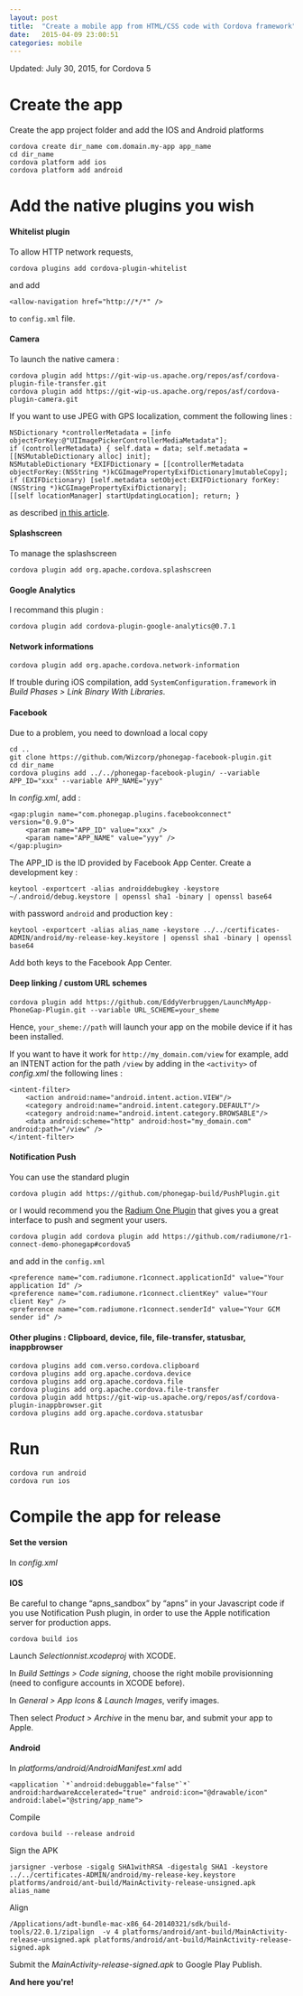 ```yaml
---
layout: post
title:  "Create a mobile app from HTML/CSS code with Cordova framework"
date:   2015-04-09 23:00:51
categories: mobile
---
```


Updated: July 30, 2015, for Cordova 5

# Create the app

Create the app project folder and add the IOS and Android platforms

	cordova create dir_name com.domain.my-app app_name
	cd dir_name
	cordova platform add ios
	cordova platform add android

# Add the native plugins you wish

#### Whitelist plugin

To allow HTTP network requests,

	cordova plugins add cordova-plugin-whitelist

and add

	<allow-navigation href="http://*/*" />

to `config.xml` file.

#### Camera

To launch the native camera :

	cordova plugin add https://git-wip-us.apache.org/repos/asf/cordova-plugin-file-transfer.git
	cordova plugin add https://git-wip-us.apache.org/repos/asf/cordova-plugin-camera.git

If you want to use JPEG with GPS localization, comment the following lines :

	NSDictionary *controllerMetadata = [info objectForKey:@"UIImagePickerControllerMediaMetadata"];
	if (controllerMetadata) { self.data = data; self.metadata = [[NSMutableDictionary alloc] init];
	NSMutableDictionary *EXIFDictionary = [[controllerMetadata objectForKey:(NSString *)kCGImagePropertyExifDictionary]mutableCopy];
	if (EXIFDictionary) [self.metadata setObject:EXIFDictionary forKey:(NSString *)kCGImagePropertyExifDictionary];
	[[self locationManager] startUpdatingLocation]; return; }

as described [in this article](http://stackoverflow.com/questions/17253139/how-to-remove-location-services-request-from-phonegap-ios-6-app).

#### Splashscreen

To manage the splashscreen

	cordova plugin add org.apache.cordova.splashscreen


#### Google Analytics

I recommand this plugin :

	cordova plugin add cordova-plugin-google-analytics@0.7.1


#### Network informations

	cordova plugin add org.apache.cordova.network-information

If trouble during iOS compilation, add `SystemConfiguration.framework` in *Build Phases > Link Binary With Libraries*.

#### Facebook

Due to a problem, you need to download a local copy

	cd ..
	git clone https://github.com/Wizcorp/phonegap-facebook-plugin.git
	cd dir_name
	cordova plugins add ../../phonegap-facebook-plugin/ --variable APP_ID="xxx" --variable APP_NAME="yyy"

In *config.xml*, add :

	<gap:plugin name="com.phonegap.plugins.facebookconnect" version="0.9.0">
		<param name="APP_ID" value="xxx" />
		<param name="APP_NAME" value="yyy" />
	</gap:plugin>

The APP_ID is the ID provided by Facebook App Center. Create a development key :

	keytool -exportcert -alias androiddebugkey -keystore ~/.android/debug.keystore | openssl sha1 -binary | openssl base64

with password `android` and production key :

	keytool -exportcert -alias alias_name -keystore ../../certificates-ADMIN/android/my-release-key.keystore | openssl sha1 -binary | openssl base64

Add both keys to the Facebook App Center.

#### Deep linking / custom URL schemes

	cordova plugin add https://github.com/EddyVerbruggen/LaunchMyApp-PhoneGap-Plugin.git --variable URL_SCHEME=your_sheme

Hence, `your_sheme://path` will launch your app on the mobile device if it has been installed.

If you want to have it work for `http://my_domain.com/view` for example, add an INTENT action for the path `/view` by adding in the `<activity>` of *config.xml* the following lines :

	<intent-filter>
		<action android:name="android.intent.action.VIEW"/>
		<category android:name="android.intent.category.DEFAULT"/>
		<category android:name="android.intent.category.BROWSABLE"/>
		<data android:scheme="http" android:host="my_domain.com" android:path="/view" />
	</intent-filter>

#### Notification Push

You can use the standard plugin

	cordova plugin add https://github.com/phonegap-build/PushPlugin.git

or I would recommend you the [Radium One Plugin](https://github.com/radiumone/r1-connect-demo-phonegap) that gives you a great interface to push and segment your users.

	cordova plugin add cordova plugin add https://github.com/radiumone/r1-connect-demo-phonegap#cordova5

and add in the `config.xml`

	<preference name="com.radiumone.r1connect.applicationId" value="Your application Id" />
	<preference name="com.radiumone.r1connect.clientKey" value="Your client Key" />
	<preference name="com.radiumone.r1connect.senderId" value="Your GCM sender id" />

#### Other plugins : Clipboard, device, file, file-transfer, statusbar, inappbrowser

	cordova plugins add com.verso.cordova.clipboard
	cordova plugins add org.apache.cordova.device
	cordova plugins add org.apache.cordova.file
	cordova plugins add org.apache.cordova.file-transfer
	cordova plugin add https://git-wip-us.apache.org/repos/asf/cordova-plugin-inappbrowser.git
	cordova plugins add org.apache.cordova.statusbar


# Run

	cordova run android
	cordova run ios


# Compile the app for release

#### Set the version

In *config.xml*

#### IOS

Be careful to change “apns_sandbox” by “apns” in your Javascript code if you use Notification Push plugin, in order to use the Apple notification server for production apps.

	cordova build ios

Launch *Selectionnist.xcodeproj* with XCODE.

In *Build Settings > Code signing*, choose the right mobile provisionning (need to configure accounts in XCODE before).

In *General > App Icons & Launch Images*, verify images.

Then select *Product > Archive* in the menu bar, and submit your app to Apple.

#### Android

In *platforms/android/AndroidManifest.xml* add

	<application `*`android:debuggable="false"`*` android:hardwareAccelerated="true" android:icon="@drawable/icon" android:label="@string/app_name">

Compile

	cordova build --release android

Sign the APK

	jarsigner -verbose -sigalg SHA1withRSA -digestalg SHA1 -keystore ../../certificates-ADMIN/android/my-release-key.keystore  platforms/android/ant-build/MainActivity-release-unsigned.apk alias_name

Align

	/Applications/adt-bundle-mac-x86_64-20140321/sdk/build-tools/22.0.1/zipalign  -v 4 platforms/android/ant-build/MainActivity-release-unsigned.apk platforms/android/ant-build/MainActivity-release-signed.apk

Submit the *MainActivity-release-signed.apk* to Google Play Publish.

**And here you're!**

